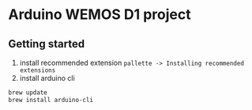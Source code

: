 # Arduino WEMOS D1 project

## Getting started

1. install recommended extension `pallette -> Installing recommended extensions`
2. install arduino cli

```bash
brew update
brew install arduino-cli
```
